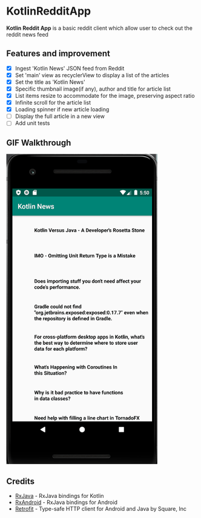 # KotlinRedditApp

**Kotlin Reddit App** is a basic reddit client which allow user to check out the reddit news feed


## Features and improvement

- [X] Ingest 'Kotlin News' JSON feed from Reddit
- [X] Set 'main' view as recyclerView to display a list of the articles
- [X] Set the title as 'Kotlin News'
- [X] Specific thumbnail image(if any), author and title for article list
- [X] List items resize to accommodate for the image, preserving aspect ratio
- [X] Infinite scroll for the article list
- [X] Loading spinner if new article loading
- [ ] Display the full article in a new view
- [ ] Add unit tests

## GIF Walkthrough

![](kotlinapp.gif)


## Credits

- [RxJava](https://github.com/ReactiveX/RxJava) - RxJava bindings for Kotlin
- [RxAndroid](https://github.com/ReactiveX/RxAndroid) - RxJava bindings for Android 
- [Retrofit](https://github.com/square/retrofit) - Type-safe HTTP client for Android and Java by Square, Inc

